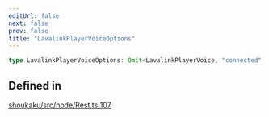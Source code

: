 ```yaml
---
editUrl: false
next: false
prev: false
title: "LavalinkPlayerVoiceOptions"
---
```


```ts
type LavalinkPlayerVoiceOptions: Omit<LavalinkPlayerVoice, "connected" | "ping">;
```

## Defined in

[shoukaku/src/node/Rest.ts:107](https://github.com/shipgirlproject/shoukaku/blob/9d5588e950f8b8cbe3cdd5386a275943ff6fdba1/src/node/Rest.ts#L107)
